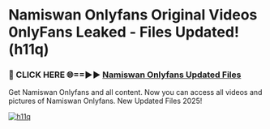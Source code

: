 # Namiswan Onlyfans Original Videos 0nlyFans Leaked - Files Updated! (h11q)

<h3>🔴 CLICK HERE 🌐==►► <a href="https://tinyurl.com/3hn5wdd3" rel="nofollow">Namiswan Onlyfans Updated Files</a></h3>

Get Namiswan Onlyfans and all content. Now you can access all videos and pictures of Namiswan Onlyfans. New Updated Files 2025!

[![h11q](https://i.imgur.com/4HnBqBT.gif)](https://tinyurl.com/3hn5wdd3)
